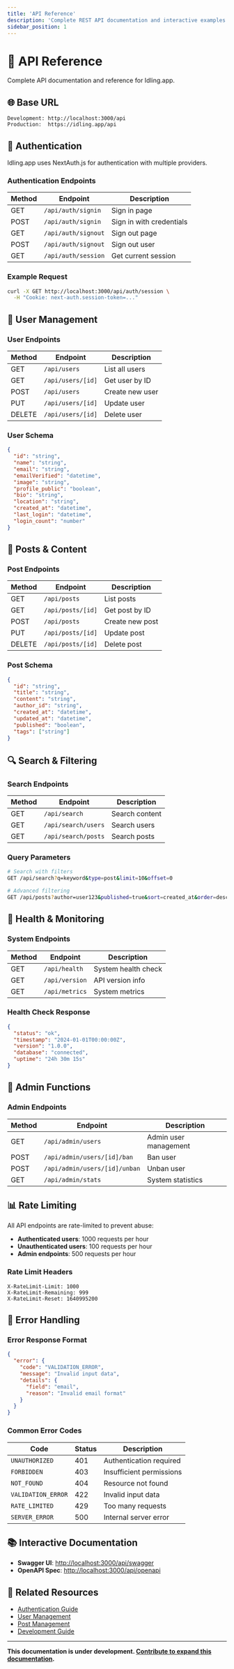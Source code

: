 ```yaml
---
title: 'API Reference'
description: 'Complete REST API documentation and interactive examples'
sidebar_position: 1
---
```


# 🔌 API Reference

Complete API documentation and reference for Idling.app.

## 🌐 Base URL

```
Development: http://localhost:3000/api
Production:  https://idling.app/api
```

## 🔐 Authentication

Idling.app uses NextAuth.js for authentication with multiple providers.

### Authentication Endpoints

| Method | Endpoint            | Description              |
| ------ | ------------------- | ------------------------ |
| GET    | `/api/auth/signin`  | Sign in page             |
| POST   | `/api/auth/signin`  | Sign in with credentials |
| GET    | `/api/auth/signout` | Sign out page            |
| POST   | `/api/auth/signout` | Sign out user            |
| GET    | `/api/auth/session` | Get current session      |

### Example Request

```bash
curl -X GET http://localhost:3000/api/auth/session \
  -H "Cookie: next-auth.session-token=..."
```

## 👥 User Management

### User Endpoints

| Method | Endpoint          | Description     |
| ------ | ----------------- | --------------- |
| GET    | `/api/users`      | List all users  |
| GET    | `/api/users/[id]` | Get user by ID  |
| POST   | `/api/users`      | Create new user |
| PUT    | `/api/users/[id]` | Update user     |
| DELETE | `/api/users/[id]` | Delete user     |

### User Schema

```json
{
  "id": "string",
  "name": "string",
  "email": "string",
  "emailVerified": "datetime",
  "image": "string",
  "profile_public": "boolean",
  "bio": "string",
  "location": "string",
  "created_at": "datetime",
  "last_login": "datetime",
  "login_count": "number"
}
```

## 📝 Posts & Content

### Post Endpoints

| Method | Endpoint          | Description     |
| ------ | ----------------- | --------------- |
| GET    | `/api/posts`      | List posts      |
| GET    | `/api/posts/[id]` | Get post by ID  |
| POST   | `/api/posts`      | Create new post |
| PUT    | `/api/posts/[id]` | Update post     |
| DELETE | `/api/posts/[id]` | Delete post     |

### Post Schema

```json
{
  "id": "string",
  "title": "string",
  "content": "string",
  "author_id": "string",
  "created_at": "datetime",
  "updated_at": "datetime",
  "published": "boolean",
  "tags": ["string"]
}
```

## 🔍 Search & Filtering

### Search Endpoints

| Method | Endpoint            | Description    |
| ------ | ------------------- | -------------- |
| GET    | `/api/search`       | Search content |
| GET    | `/api/search/users` | Search users   |
| GET    | `/api/search/posts` | Search posts   |

### Query Parameters

```bash
# Search with filters
GET /api/search?q=keyword&type=post&limit=10&offset=0

# Advanced filtering
GET /api/posts?author=user123&published=true&sort=created_at&order=desc
```

## 🏥 Health & Monitoring

### System Endpoints

| Method | Endpoint       | Description         |
| ------ | -------------- | ------------------- |
| GET    | `/api/health`  | System health check |
| GET    | `/api/version` | API version info    |
| GET    | `/api/metrics` | System metrics      |

### Health Check Response

```json
{
  "status": "ok",
  "timestamp": "2024-01-01T00:00:00Z",
  "version": "1.0.0",
  "database": "connected",
  "uptime": "24h 30m 15s"
}
```

## 🔧 Admin Functions

### Admin Endpoints

| Method | Endpoint                      | Description           |
| ------ | ----------------------------- | --------------------- |
| GET    | `/api/admin/users`            | Admin user management |
| POST   | `/api/admin/users/[id]/ban`   | Ban user              |
| POST   | `/api/admin/users/[id]/unban` | Unban user            |
| GET    | `/api/admin/stats`            | System statistics     |

## 📊 Rate Limiting

All API endpoints are rate-limited to prevent abuse:

- **Authenticated users**: 1000 requests per hour
- **Unauthenticated users**: 100 requests per hour
- **Admin endpoints**: 500 requests per hour

### Rate Limit Headers

```
X-RateLimit-Limit: 1000
X-RateLimit-Remaining: 999
X-RateLimit-Reset: 1640995200
```

## 🚨 Error Handling

### Error Response Format

```json
{
  "error": {
    "code": "VALIDATION_ERROR",
    "message": "Invalid input data",
    "details": {
      "field": "email",
      "reason": "Invalid email format"
    }
  }
}
```

### Common Error Codes

| Code               | Status | Description              |
| ------------------ | ------ | ------------------------ |
| `UNAUTHORIZED`     | 401    | Authentication required  |
| `FORBIDDEN`        | 403    | Insufficient permissions |
| `NOT_FOUND`        | 404    | Resource not found       |
| `VALIDATION_ERROR` | 422    | Invalid input data       |
| `RATE_LIMITED`     | 429    | Too many requests        |
| `SERVER_ERROR`     | 500    | Internal server error    |

## 📚 Interactive Documentation

- **Swagger UI**: [http://localhost:3000/api/swagger](http://localhost:3000/api/swagger)
- **OpenAPI Spec**: [http://localhost:3000/api/openapi](http://localhost:3000/api/openapi)

## 🔗 Related Resources

- [Authentication Guide](/api/auth/)
- [User Management](/api/users/)
- [Post Management](/api/posts/)
- [Development Guide](/development/)

---

**This documentation is under development. [Contribute to expand this documentation](/community/contributing/).**
